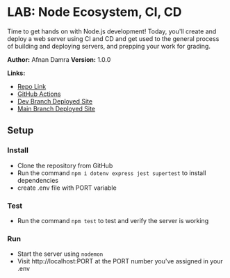 # LAB: Node Ecosystem, CI, CD

Time to get hands on with Node.js development! Today, you'll create and deploy a web server using CI and CD and get used to the general process of building and deploying servers, and prepping your work for grading.

**Author:** Afnan Damra
**Version:** 1.0.0

**Links:**

- [Repo Link](https://github.com/afnandamra/server-deployment-practice)
- [GitHub Actions](https://github.com/afnandamra/server-deployment-practice/actions)
- [Dev Branch Deployed Site](https://afnan-server-deploy-dev.herokuapp.com/)
- [Main Branch Deployed Site](https://afnan-server-deploy-prod.herokuapp.com/)

## Setup

### Install

- Clone the repository from GitHub
- Run the command `npm i dotenv express jest supertest` to install dependencies
- create .env file with PORT variable

### Test

- Run the command `npm test` to test and verify the server is working

### Run

- Start the server using `nodemon`
- Visit http://localhost:PORT at the PORT number you've assigned in your .env
